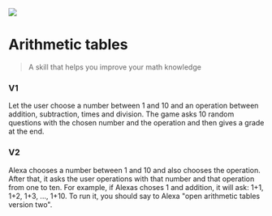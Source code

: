 ![](https://i.ibb.co/HY16Rxk/En-US-large-Icon-Uri.png)
# Arithmetic tables
> A skill that helps you improve your math knowledge

### V1
Let the user choose a number between 1 and 10 and an operation between addition, subtraction, times and division. The game asks 10 random questions with the chosen number and the operation and then gives a grade at the end.

### V2
Alexa chooses a number between 1 and 10 and also chooses the operation. After that, it asks the user operations with that number and that operation from one to ten. For example, if Alexas choses 1 and addition, it will ask: 1+1, 1+2, 1+3, ..., 1+10. To run it, you should say to Alexa "open arithmetic tables version two".


